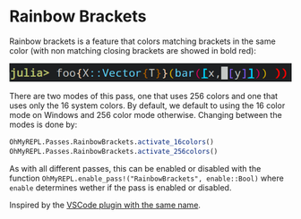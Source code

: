 # Rainbow Brackets

Rainbow brackets is a feature that colors matching brackets in the same color (with non matching closing brackets are showed in bold red):

![rainbow brackets](rainbow_brackets.png)

There are two modes of this pass, one that uses 256 colors and one that uses only the 16 system colors.
By default, we default to using the 16 color mode on Windows and 256 color mode otherwise. Changing between the modes is done by:

```julia
OhMyREPL.Passes.RainbowBrackets.activate_16colors()
OhMyREPL.Passes.RainbowBrackets.activate_256colors()
```

As with all different passes, this can be enabled or disabled with the function `OhMyREPL.enable_pass!("RainbowBrackets", enable::Bool)`
where `enable` determines wether if the pass is enabled or disabled.

Inspired by the [VSCode plugin with the same name](https://marketplace.visualstudio.com/items?itemName=2gua.rainbow-brackets).